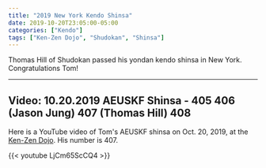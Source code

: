 ```yaml
---
title: "2019 New York Kendo Shinsa"
date: 2019-10-20T23:05:00-05:00
categories: ["Kendo"]
tags: ["Ken-Zen Dojo", "Shudokan", "Shinsa"]
---
```


Thomas Hill of Shudokan passed his yondan kendo shinsa in New York. Congratulations Tom!

<!--more-->

---
## Video: 10.20.2019 AEUSKF Shinsa - 405 406 (Jason Jung) 407 (Thomas Hill) 408

Here is a YouTube video of Tom's AEUSKF shinsa on Oct. 20, 2019, at the [Ken-Zen Dojo](http://www.kenzendojo.org/). His number is 407.

{{< youtube LjCm65ScCQ4 >}}